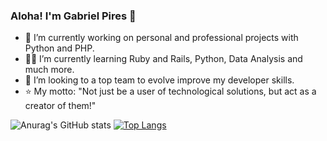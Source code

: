 ### Aloha! I'm Gabriel Pires 👋
- 🔭 I’m currently working on personal and professional projects with Python and PHP.  
- :man_student: I’m currently learning Ruby and Rails, Python, Data Analysis and much more.
- :rocket: I’m looking to a top team to evolve improve my developer skills.
- :star: My motto: "Not just be a user of technological solutions, but act as a creator of them!"

![Anurag's GitHub stats](https://github-readme-stats.vercel.app/api?username=GabrielDevSpace&show_icons=true&theme=dracula)
[![Top Langs](https://github-readme-stats.vercel.app/api/top-langs/?username=GabrielDevSpace&layout=compact)](https://github.com/anuraghazra/github-readme-stats)



